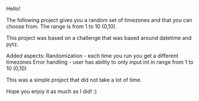 Hello!

The following project gives you a random set of timezones and that you can choose from.
The range is from 1 to 10 (0,10).

This project was based on a challenge that was based around datetime and pytz.

Added aspects: 
Randomization - each time you run you get a different timezones
Error handling - user has ability to only input int in range from 1 to 10 (0,10)

This was a simple project that did not take a lot of time. 

Hope you enjoy it as much as I did! :) 